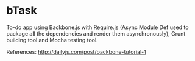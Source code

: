 # bTask
To-do app using Backbone.js with Require.js (Async Module Def used to package all the dependencies and render them asynchronously), Grunt building tool and Mocha testing tool.


References:
http://dailyjs.com/post/backbone-tutorial-1
